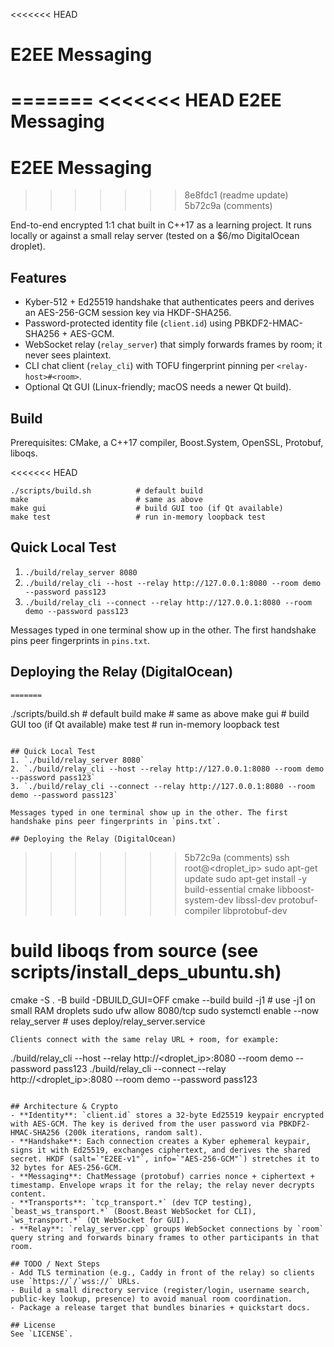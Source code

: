 <<<<<<< HEAD

# E2EE Messaging
=======
<<<<<<< HEAD
E2EE Messaging
=======
# E2EE Messaging
>>>>>>> 8e8fdc1 (readme update)
>>>>>>> 5b72c9a (comments)

End-to-end encrypted 1:1 chat built in C++17 as a learning project. It runs locally or against a small relay server (tested on a $6/mo DigitalOcean droplet).

## Features
- Kyber-512 + Ed25519 handshake that authenticates peers and derives an AES-256-GCM session key via HKDF-SHA256.
- Password-protected identity file (`client.id`) using PBKDF2-HMAC-SHA256 + AES-GCM.
- WebSocket relay (`relay_server`) that simply forwards frames by room; it never sees plaintext.
- CLI chat client (`relay_cli`) with TOFU fingerprint pinning per `<relay-host>#<room>`.
- Optional Qt GUI (Linux-friendly; macOS needs a newer Qt build).

## Build
Prerequisites: CMake, a C++17 compiler, Boost.System, OpenSSL, Protobuf, liboqs.

<<<<<<< HEAD
```
./scripts/build.sh          # default build
make                        # same as above
make gui                    # build GUI too (if Qt available)
make test                   # run in-memory loopback test
```

## Quick Local Test
1. `./build/relay_server 8080`
2. `./build/relay_cli --host --relay http://127.0.0.1:8080 --room demo --password pass123`
3. `./build/relay_cli --connect --relay http://127.0.0.1:8080 --room demo --password pass123`

Messages typed in one terminal show up in the other. The first handshake pins peer fingerprints in `pins.txt`.

## Deploying the Relay (DigitalOcean)
```
=======
```
./scripts/build.sh          # default build
make                        # same as above
make gui                    # build GUI too (if Qt available)
make test                   # run in-memory loopback test
```

## Quick Local Test
1. `./build/relay_server 8080`
2. `./build/relay_cli --host --relay http://127.0.0.1:8080 --room demo --password pass123`
3. `./build/relay_cli --connect --relay http://127.0.0.1:8080 --room demo --password pass123`

Messages typed in one terminal show up in the other. The first handshake pins peer fingerprints in `pins.txt`.

## Deploying the Relay (DigitalOcean)
```
>>>>>>> 5b72c9a (comments)
ssh root@<droplet_ip>
sudo apt-get update
sudo apt-get install -y build-essential cmake libboost-system-dev libssl-dev protobuf-compiler libprotobuf-dev
# build liboqs from source (see scripts/install_deps_ubuntu.sh)
cmake -S . -B build -DBUILD_GUI=OFF
cmake --build build -j1       # use -j1 on small RAM droplets
sudo ufw allow 8080/tcp
sudo systemctl enable --now relay_server   # uses deploy/relay_server.service
```
Clients connect with the same relay URL + room, for example:
```
./build/relay_cli --host    --relay http://<droplet_ip>:8080 --room demo --password pass123
./build/relay_cli --connect --relay http://<droplet_ip>:8080 --room demo --password pass123
```

## Architecture & Crypto
- **Identity**: `client.id` stores a 32-byte Ed25519 keypair encrypted with AES-GCM. The key is derived from the user password via PBKDF2-HMAC-SHA256 (200k iterations, random salt).
- **Handshake**: Each connection creates a Kyber ephemeral keypair, signs it with Ed25519, exchanges ciphertext, and derives the shared secret. HKDF (salt=`"E2EE-v1"`, info=`"AES-256-GCM"`) stretches it to 32 bytes for AES-256-GCM.
- **Messaging**: ChatMessage (protobuf) carries nonce + ciphertext + timestamp. Envelope wraps it for the relay; the relay never decrypts content.
- **Transports**: `tcp_transport.*` (dev TCP testing), `beast_ws_transport.*` (Boost.Beast WebSocket for CLI), `ws_transport.*` (Qt WebSocket for GUI).
- **Relay**: `relay_server.cpp` groups WebSocket connections by `room` query string and forwards binary frames to other participants in that room.

## TODO / Next Steps
- Add TLS termination (e.g., Caddy in front of the relay) so clients use `https://`/`wss://` URLs.
- Build a small directory service (register/login, username search, public-key lookup, presence) to avoid manual room coordination.
- Package a release target that bundles binaries + quickstart docs.

## License
See `LICENSE`.
